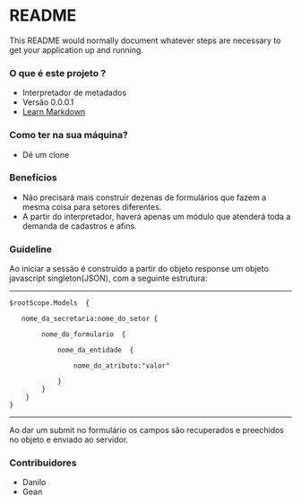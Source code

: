 # README #

This README would normally document whatever steps are necessary to get your application up and running.

### O que é este projeto ? 

* Interpretador de metadados
* Versão 0.0.0.1
* [Learn Markdown](https://bitbucket.org/tutorials/markdowndemo)

### Como ter na sua máquina? 

* Dê um clone

### Benefícios

* Não precisará mais construir dezenas de formulários que fazem a mesma coisa para setores diferentes.
* A partir do interpretador, haverá apenas um módulo que atenderá toda a demanda de cadastros e afins.

### Guideline

Ao iniciar a sessão é construído a partir do objeto response um objeto javascript singleton(JSON), com a seguinte estrutura:
___
    $rootScope.Models  { 

       nome_da_secretaria:nome_do_setor {

            nome_do_formulario  { 

                nome_da_entidade  { 

                    nome_do_atributo:"valor" 

                }      
            }    
        }
    }   
___

Ao dar um submit no formulário os campos são recuperados e preechidos no objeto e enviado ao servidor.

### Contribuidores 

* Danilo
* Gean